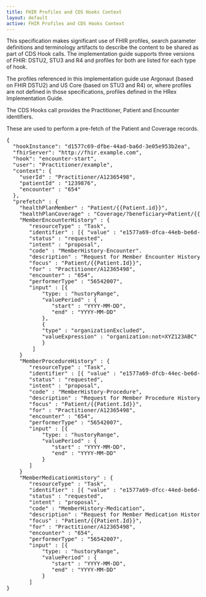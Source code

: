```yaml
---
title: FHIR Profiles and CDS Hooks Context
layout: default
active: FHIR Profiles and CDS Hooks Context
---
```


This specification makes significant use of FHIR profiles, search parameter definitions and terminology artifacts to describe the content to be shared as part of CDS Hook calls. The implementation guide supports three versions of FHIR: DSTU2, STU3 and R4 and profiles for both are listed for each type of hook.

The profiles referenced in this implementation guide use Argonaut (based on FHIR DSTU2) and US Core (based on STU3 and R4) or, where profiles are not defined in those specifications, profiles defined in the HRex Implementation Guide.

The CDS Hooks call provides the Practitioner, Patient and Encounter identifiers.

These are used to perform a pre-fetch of the Patient and  Coverage records.

<pre>
{
  "hookInstance": "d1577c69-dfbe-44ad-ba6d-3e05e953b2ea",
  "fhirServer": "http://fhir.example.com",
  "hook": "encounter-start",
  "user": "Practitioner/example",
  "context": {
    "userId" : "Practitioner/A12365498",
    "patientId" : "1239876",
    "encounter" : "654"
  },
  "prefetch" : {
    "healthPlanMember" : "Patient/{{Patient.id}}",
    "healthPlanCoverage" : "Coverage/?beneficiary=Patient/{{Patient.Id}}",
    "MemberEncounterHistory" : {
       "resourceType" : "Task",
       "identifier" : [{ "value" : "e1577a69-dfca-44eb-be6d-1a05a953b2db"}],
       "status" : "requested",
       "intent" : "proposal",
       "code" : "MemberHistory-Encounter".
       "description" : "Request for Member Encounter History",
       "focus" : "Patient/{{Patient.Id}}",
       "for" : "Practitioner/A12365498",
       "encounter" : "654",
       "performerType" : "56542007",
       "input" : [{
           "type: : "hustoryRange",
           "valuePeriod" : {
              "start" : "YYYY-MM-DD",
              "end" : "YYYY-MM-DD"
           },
           {
           "type" : "organizationExcluded",
           "valueExpression" : "organization:not=XYZ123ABC"
           }
        ] 
    }
    "MemberProcedureHistory" : { 
       "resourceType" : "Task",
       "identifier" : [{ "value" : "e1577a69-dfcb-44ec-be6d-2a05a953b2bc"}],
       "status" : "requested",
       "intent" : "proposal",
       "code" : "MemberHistory-Procedure",
       "description" : "Request for Member Procedure History",
       "focus" : "Patient/{{Patient.Id}}",
       "for" : "Practitioner/A12365498",
       "encounter" : "654",
       "performerType" : "56542007",
       "input" : [{
           "type: : "hustoryRange",
           "valuePeriod" : {
              "start" : "YYYY-MM-DD",
              "end" : "YYYY-MM-DD"
           }
       ] 
    }
    "MemberMedicationHistory" : { 
       "resourceType" : "Task",
       "identifier" : [{ "value" : "e1577a69-dfcc-44ed-be6d-3a05a953b2cb"}],
       "status" : "requested",
       "intent" : "proposal",
       "code" : "MemberHistory-Medication",
       "description" : "Request for Member Medication History",
       "focus" : "Patient/{{Patient.Id}}",
       "for" : "Practitioner/A12365498",
       "encounter" : "654",
       "performerType" : "56542007",
       "input" : [{
           "type: : "hustoryRange",
           "valuePeriod" : {
              "start" : "YYYY-MM-DD",
              "end" : "YYYY-MM-DD"
           }
       ] 
} 
</pre>



